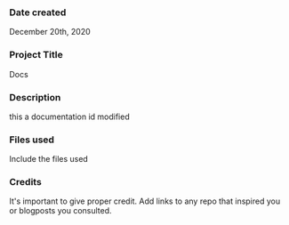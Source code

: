 ### Date created
December 20th, 2020

### Project Title
Docs

### Description
this a documentation id modified

### Files used
Include the files used

### Credits
It's important to give proper credit. Add links to any repo that inspired you or blogposts you consulted.
